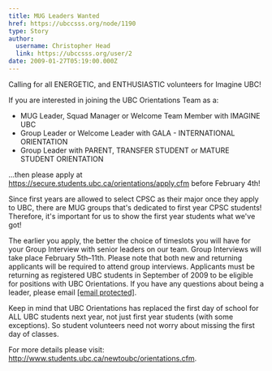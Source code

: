 ```yaml
---
title: MUG Leaders Wanted 
href: https://ubccsss.org/node/1190
type: Story
author:
  username: Christopher Head
  link: https://ubccsss.org/user/2
date: 2009-01-27T05:19:00.000Z
---
```


<div class="field field-name-body field-type-text-with-summary field-label-hidden"><div class="field-items"><div class="field-item even"><p>Calling for all ENERGETIC, and ENTHUSIASTIC volunteers for Imagine UBC!</p>
<p>If you are interested in joining the UBC Orientations Team as a:</p>
<ul>
<li>MUG Leader, Squad Manager or Welcome Team Member with IMAGINE UBC</li>
<li>Group Leader or Welcome Leader with GALA - INTERNATIONAL ORIENTATION</li>
<li>Group Leader with PARENT, TRANSFER STUDENT or MATURE STUDENT ORIENTATION</li>
</ul>
<p>&#x2026;then please apply at <a href="https://secure.students.ubc.ca/orientations/apply.cfm">https://secure.students.ubc.ca/orientations/apply.cfm</a> before February 4th!</p>
<p>Since first years are allowed to select CPSC as their major once they apply to UBC, there are MUG groups that&apos;s dedicated to first year CPSC students! Therefore, it&apos;s important for us to show the first year students what we&apos;ve got!</p>
<p>The earlier you apply, the better the choice of timeslots you will have for your Group Interview with senior leaders on our team. Group Interviews will take place February 5th&#x2013;11th. Please note that both new and returning applicants will be required to attend group interviews. Applicants must be returning as registered UBC students in September of 2009 to be eligible for positions with UBC Orientations. If you have any questions about being a leader, please email <a href="/cdn-cgi/l/email-protection#8ee7e3efe9e7e0eba0e7e0e8e1cefbeceda0edef"><span class="__cf_email__" data-cfemail="274e4a46404e4942094e49414867524544094446">[email&#xA0;protected]</span></a>.</p>
<p>Keep in mind that UBC Orientations has replaced the first day of school for ALL UBC students next year, not just first year students (with some exceptions). So student volunteers need not worry about missing the first day of classes.</p>
<p>For more details please visit: <a href="http://www.students.ubc.ca/newtoubc/orientations.cfm">http://www.students.ubc.ca/newtoubc/orientations.cfm</a>.</p>
</div></div></div>    <footer>
          </footer>